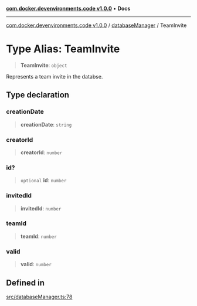 [**com.docker.devenvironments.code v1.0.0**](../../README.md) • **Docs**

***

[com.docker.devenvironments.code v1.0.0](../../README.md) / [databaseManager](../README.md) / TeamInvite

# Type Alias: TeamInvite

> **TeamInvite**: `object`

Represents a team invite in the databse.

## Type declaration

### creationDate

> **creationDate**: `string`

### creatorId

> **creatorId**: `number`

### id?

> `optional` **id**: `number`

### invitedId

> **invitedId**: `number`

### teamId

> **teamId**: `number`

### valid

> **valid**: `number`

## Defined in

[src/databaseManager.ts:78](https://github.com/diego-dini/API-de-Gerenciamento-de-Tarefas/blob/af5f928f65b5a1b1f01ef851e3d416d5eeef8bc1/src/databaseManager.ts#L78)
